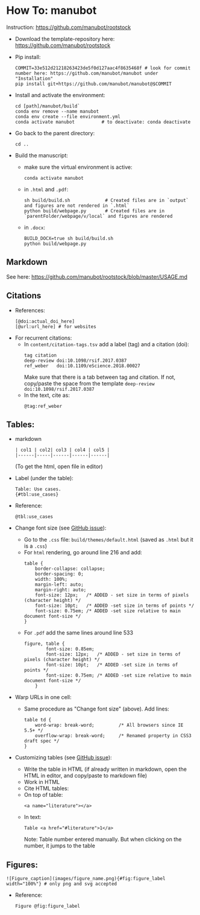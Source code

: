 # How To: manubot

Instruction: https://github.com/manubot/rootstock

- Download the template-repository here: https://github.com/manubot/rootstock  
- Pip install:
  ```
  COMMIT=33e512d21218263423de5f0d127aac4f8635468f # look for commit number here: https://github.com/manubot/manubot under "Installation"
  pip install git+https://github.com/manubot/manubot@$COMMIT
  ```

- Install and activate the environment:  
  ```
  cd [path]/manubot/build`        
  conda env remove --name manubot
  conda env create --file environment.yml
  conda activate manubot          # to deactivate: conda deactivate
  ```
- Go back to the parent directory:  
  ```
  cd ..
  ```
  
- Build the manuscript: 
  - make sure the virtual environment is active: 
    ```
    conda activate manubot
    ```
  - in `.html` and `.pdf`:  
    ```
    sh build/build.sh             # Created files are in `output` and figures are not rendered in `.html`
    python build/webpage.py       # Created files are in `parentFolder/webpage/v/local` and figures are rendered
    ```
  - in `.docx`:
    ```
    BUILD_DOCX=true sh build/build.sh
    python build/webpage.py
    ```

  
## Markdown   
See here: https://github.com/manubot/rootstock/blob/master/USAGE.md

## Citations  
- References:
  ```
  [@doi:actual_doi_here]
  [@url:url_here] # for websites  
  ```  
- For recurrent citations:  
  - In `content/citation-tags.tsv` add a label (tag) and a citation (doi):  
    ```
    tag	citation
    deep-review	doi:10.1098/rsif.2017.0387
    ref_weber	doi:10.1109/eScience.2018.00027
    ```  
    Make sure that there is a tab between tag and citation. If not, copy/paste the space from the template `deep-review	doi:10.1098/rsif.2017.0387`
  - In the text, cite as:  
    ```
    @tag:ref_weber
    ```
  
## Tables: 
- markdown
  ```
  | col1 | col2| col3 | col4 | col5 |
  |------|-----|------|------|------|
  ```
  (To get the html, open file in editor)
  
- Label (under the table):  
  ```
  Table: Use cases.
  {#tbl:use_cases}
  ```
- Reference:  
  ```
  @tbl:use_cases
  ```
- Change font size (see [GitHub issue](https://github.com/manubot/rootstock/issues/239)):    
  - Go to the `.css` file: `build/themes/default.html` (saved as `.html` but it is a `.css`)  
  - For `html` rendering, go around line 216 and add:    
    ```
    table {
        border-collapse: collapse;
        border-spacing: 0;
        width: 100%;
        margin-left: auto;
        margin-right: auto;  
        font-size: 12px;   /* ADDED - set size in terms of pixels (character height) */ 
        font-size: 10pt;   /* ADDED -set size in terms of points */
        font-size: 0.75em; /* ADDED -set size relative to main document font-size */
    }
    ```
  - For `.pdf` add the same lines around line 533   
    ```
    figure, table {
            font-size: 0.85em;
            font-size: 12px;   /* ADDED - set size in terms of pixels (character height) */ 
            font-size: 10pt;   /* ADDED -set size in terms of points */
            font-size: 0.75em; /* ADDED -set size relative to main document font-size */
        }
    ```

- Warp URLs in one cell:   
  - Same procedure as "Change font size" (above). Add lines:  
    ```
    table td {
        word-wrap: break-word;         /* All browsers since IE 5.5+ */
        overflow-wrap: break-word;     /* Renamed property in CSS3 draft spec */
    }
    ```

- Customizing tables (see [GitHub issue](https://github.com/manubot/rootstock/issues/240)):  
  - Write the table in HTML (if already written in markdown, open the HTML in editor, and copy/paste to markdown file)   
  - Work in HTML  
  - Cite HTML tables:   
   - On top of table: 
      ```
      <a name="literature"></a>
      ```
    - In text:  
      ```
      Table <a href="#literature">1</a>  
      ```
      Note: Table number entered manually. But when clicking on the number, it jumps to the  table 
  
 



## Figures:  
```
![Figure_caption](images/figure_name.png){#fig:figure_label width="100%"} # only png and svg accepted  
```
- Reference:  
  ```
  Figure @fig:figure_label
  ```
 
     



